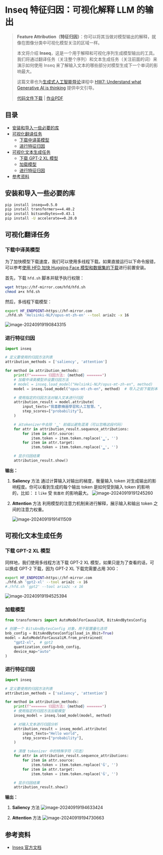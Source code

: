 # Inseq 特征归因：可视化解释 LLM 的输出

> **Feature Attribution（特征归因）**：你可以将其当做对模型输出的解释，就像在图像分类中可视化模型关注的区域一样。
>
> 本文将介绍 **Inseq**，这是一个用于解释和可视化序列生成模型输出的工具。我们将通过翻译任务（关注整个序列）和文本生成任务（关注前面的词）来演示如何使用 Inseq 来了解输入文本的哪些部分对模型生成下一个单词的影响最大。
>
> 这篇文章也为[生成式人工智能导论](https://speech.ee.ntu.edu.tw/~hylee/genai/2024-spring.php)课程中 [HW7: Understand what Generative AI is thinking](https://colab.research.google.com/drive/1Xnz0GHC0yWO2Do0aAYBCq9zL45lbiRjM?usp=sharing#scrollTo=UFOUfh2k1jFN) 提供中文引导。
>
> [代码文件下载](https://github.com/Hoper-J/LLM-Guide-and-Demos-zh_CN/blob/master/Demos/10.%20Inseq：可视化解释LLM的输出.ipynb) | [作业PDF](https://github.com/Hoper-J/LLM-Guide-and-Demos-zh_CN/blob/master/GenAI_PDF/HW7.pdf)

## 目录

- [安装和导入一些必要的库](#安装和导入一些必要的库)
- [可视化翻译任务](#可视化翻译任务)
  - [下载中译英模型](#下载中译英模型)
  - [进行特征归因](#进行特征归因)
- [可视化文本生成任务](#可视化文本生成任务)
  - [下载 GPT-2 XL 模型](#下载-gpt-2-xl-模型)
  - [加载模型](#加载模型)
  - [进行特征归因](#进行特征归因)
- [参考资料](#参考资料)

## 安装和导入一些必要的库

```bash
pip install inseq==0.5.0
pip install transformers==4.40.2
pip install bitsandbytes==0.43.1
pip install -U accelerate==0.28.0
```

## 可视化翻译任务

### 下载中译英模型

为了加快模型下载速度，我们可以使用多线程下载。如果直接运行以下命令报错，可以参考[使用 HFD 加快 Hugging Face 模型和数据集的下载](https://github.com/Hoper-J/LLM-Guide-and-Demos-zh_CN/blob/master/Guide/a.%20使用%20HFD%20加快%20Hugging%20Face%20模型和数据集的下载.md)进行前置安装。

首先，下载 `hfd.sh` 脚本并赋予执行权限：

```bash
wget https://hf-mirror.com/hfd/hfd.sh
chmod a+x hfd.sh
```

然后，多线程下载模型：

```bash
export HF_ENDPOINT=https://hf-mirror.com
./hfd.sh 'Helsinki-NLP/opus-mt-zh-en' --tool aria2c -x 16
```

![image-20240919190843315]( ./assets/image-20240919190843315.png)

### 进行特征归因

```python
import inseq

# 定义要使用的归因方法列表
attribution_methods = ['saliency', 'attention']

for method in attribution_methods:
    print(f"======= 归因方法: {method} =======")
    # 加载中译英模型并设置归因方法
    # model = inseq.load_model("Helsinki-NLP/opus-mt-zh-en", method)
    model = inseq.load_model("opus-mt-zh-en", method)  # 导入之前下载到本地的模型

    # 使用指定的归因方法对输入文本进行归因
    attribution_result = model.attribute(
        input_texts="我喜歡機器學習和人工智慧。",
        step_scores=["probability"],
    )

    # 从tokenizer中去除 '▁' 前缀以避免混淆（可以忽略这段代码）
    for attr in attribution_result.sequence_attributions:
        for item in attr.source:
            item.token = item.token.replace('▁', '')
        for item in attr.target:
            item.token = item.token.replace('▁', '')

    # 显示归因结果
    attribution_result.show()
```

**输出：**

1. **Saliency** 方法
   通过计算输入对输出的梯度，衡量输入 token 对生成输出的影响程度。你可以看到生成的每个输出 token 是如何受到输入 token 的影响的，比如： `I` `like` 受 `我喜欢` 的影响最大。
   ![image-20240919191245260]( ./assets/image-20240919191245260.png)

2. **Attention** 方法
   利用模型的注意力机制来进行解释，展示输入和输出 token 之间的注意力权重。

   ![image-20240919191411509]( ./assets/image-20240919191411509.png)

## 可视化文本生成任务

### 下载 GPT-2 XL 模型

同样地，我们使用多线程方法下载 GPT-2 XL 模型，如果只是为了查看的话，可以换成 GPT-2 下载，因为 GPT-2 XL 下载完需要占用 30G：

```bash
export HF_ENDPOINT=https://hf-mirror.com
./hfd.sh 'gpt2-xl' --tool aria2c -x 16
#./hfd.sh 'gpt2' --tool aria2c -x 16
```

![image-20240919194525394]( ./assets/image-20240919194525394.png)

### 加载模型

```python
from transformers import AutoModelForCausalLM, BitsAndBytesConfig

# 创建一个 BitsAndBytesConfig 对象，用于配置量化选项
bnb_config = BitsAndBytesConfig(load_in_8bit=True)
model = AutoModelForCausalLM.from_pretrained(
    "gpt2-xl",  # gpt2
    quantization_config=bnb_config,
    device_map="auto"
)
```

### 进行特征归因

```python
import inseq

# 定义要使用的归因方法列表
attribution_methods = ['saliency', 'attention']

for method in attribution_methods:
    print(f"======= 归因方法: {method} =======")
    # 使用指定的归因方法加载模型
    inseq_model = inseq.load_model(model, method)

    # 对输入文本进行归因分析
    attribution_result = inseq_model.attribute(
        input_texts="Hello world",
        step_scores=["probability"],
    )

    # 清理 tokenizer 中的特殊字符（可选）
    for attr in attribution_result.sequence_attributions:
        for item in attr.source:
            item.token = item.token.replace('Ġ', '')
        for item in attr.target:
            item.token = item.token.replace('Ġ', '')

    # 显示归因结果
    attribution_result.show()
```

**输出：**

1. **Saliency** 方法
   ![image-20240919194633424]( ./assets/image-20240919194633424.png)

2. **Attention** 方法
   ![image-20240919194730663]( ./assets/image-20240919194730663.png)

## 参考资料

- [Inseq 官方文档](https://inseq.readthedocs.io/)